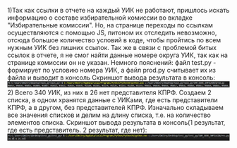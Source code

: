 1)Так как ссылки в отчете на каждый УИК не работают, пришлось искать информацию о составе избирательной комиссии во вкладке "Избирательные комиссии". Но, на странице переходы по ссылкам осуществляются с помощью JS, питоном их отследить невозможно, отсюда большое количество условий в коде, чтобы пройтись по всем нужным УИК без лишних ссылок. Так же в связи с проблемой битых ссылок в отчете, я не смог найти данные номере округа УИК, так как на странице комиссии он не указан.
Немного пояснений: файл test.py - формирует по условию номера УИК, а файл prod.py считывает их из файла и выводит в консоль 
Скриншот вывода результата в консоль: 
![Image alt](https://github.com/EstysFlask/test_py/raw/main/SAM_SEBE_SHPILKIN/prod.png)
2) Всего 340 УИК, из них в 26 нет представителя КПРФ. Создаем 2 списка, в одном хранятся данные с УИКами, где есть представители КПРФ, а в другом, без представителей КПРФ. Изначально складываем все значения списков и делим на длину списка, т.е. на количество элементов списка.
Скриншот вывода результата в консоль(1 результат, где есть представитель. 2 результат, где нет): 
![Image alt](https://github.com/EstysFlask/test_py/raw/main/SAM_SEBE_SHPILKIN/res_1.png)